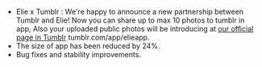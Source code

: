 - Elie x Tumblr : We're happy to announce a new partnership between Tumblr and Elie! Now you can share up to max 10 photos to tumblr in app, Also your uploaded public photos will be introducing at [our official page in Tumblr](//tumblr.com/app/elieappapp) tumblr.com/app/elieapp.
- The size of app has been reduced by 24%.
- Bug fixes and stability improvements.